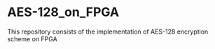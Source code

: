 # AES-128_on_FPGA
This repository consists of the implementation of AES-128 encryption scheme on FPGA
